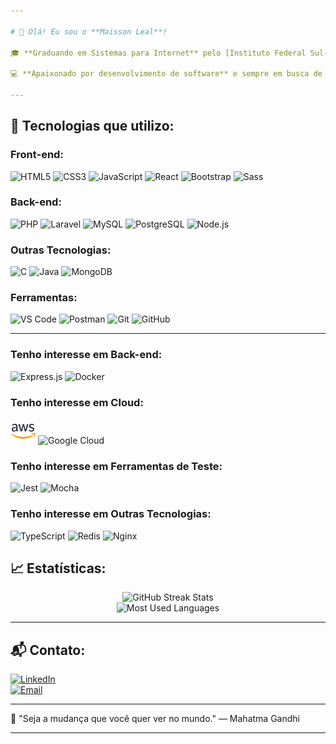 ```yaml
---

# 👋 Olá! Eu sou o **Maisson Leal**!

🎓 **Graduando em Sistemas para Internet** pelo [Instituto Federal Sul-rio-grandense - IFSUL](https://www.ifsul.edu.br/), Campus Pelotas.  

💻 **Apaixonado por desenvolvimento de software** e sempre em busca de aprender e compartilhar conhecimento. Aqui você encontrará repositórios com projetos acadêmicos, pessoais e de estudos!

---
```


## 🚀 **Tecnologias que utilizo:**
### **Front-end:**
<p align="left">
    <img src="https://cdn.jsdelivr.net/gh/devicons/devicon/icons/html5/html5-original.svg" alt="HTML5" width="40" height="40"/>
    <img src="https://cdn.jsdelivr.net/gh/devicons/devicon/icons/css3/css3-original.svg" alt="CSS3" width="40" height="40"/>
    <img src="https://cdn.jsdelivr.net/gh/devicons/devicon/icons/javascript/javascript-original.svg" alt="JavaScript" width="40" height="40"/>
    <img src="https://cdn.jsdelivr.net/gh/devicons/devicon/icons/react/react-original.svg" alt="React" width="40" height="40"/>
    <img src="https://cdn.jsdelivr.net/gh/devicons/devicon/icons/bootstrap/bootstrap-original.svg" alt="Bootstrap" width="40" height="40"/>
    <img src="https://cdn.jsdelivr.net/gh/devicons/devicon/icons/sass/sass-original.svg" alt="Sass" width="40" height="40"/>
</p>

### **Back-end:**
<p align="left">
    <img src="https://cdn.jsdelivr.net/gh/devicons/devicon/icons/php/php-plain.svg" alt="PHP" width="40" height="40"/>
    <img src="https://camo.githubusercontent.com/d1865eb67e9a7175cab0fd3b47508da75dcee4b0460f9043bde1d5af54e0530b/68747470733a2f2f63646e2e6a7364656c6976722e6e65742f67682f64657669636f6e732f64657669636f6e2f69636f6e732f6c61726176656c2f6c61726176656c2d6f726967696e616c2e737667" alt="Laravel" width="40" height="40"/>
    <img src="https://cdn.jsdelivr.net/gh/devicons/devicon/icons/mysql/mysql-original-wordmark.svg" alt="MySQL" width="40" height="40"/>
    <img src="https://cdn.jsdelivr.net/gh/devicons/devicon/icons/postgresql/postgresql-original-wordmark.svg" alt="PostgreSQL" width="40" height="40"/>
    <img src="https://cdn.jsdelivr.net/gh/devicons/devicon/icons/nodejs/nodejs-original.svg" alt="Node.js" width="40" height="40"/>
</p>

### **Outras Tecnologias:**
<p align="left">
    <!-- Ícone do C -->
    <img src="https://cdn.jsdelivr.net/gh/devicons/devicon/icons/c/c-original.svg" alt="C" width="40" height="40"/>
    <!-- Ícone do Java -->
    <img src="https://cdn.jsdelivr.net/gh/devicons/devicon/icons/java/java-original.svg" alt="Java" width="40" height="40"/>
    <!-- Ícone do MongoDB -->
    <img src="https://cdn.jsdelivr.net/gh/devicons/devicon/icons/mongodb/mongodb-original.svg" alt="MongoDB" width="40" height="40"/>
</p>

### **Ferramentas:**
<p align="left">
    <img src="https://cdn.jsdelivr.net/gh/devicons/devicon/icons/vscode/vscode-original.svg" alt="VS Code" width="40" height="40"/>
    <img src="https://cdn.jsdelivr.net/gh/devicons/devicon/icons/postman/postman-original.svg" alt="Postman" width="40" height="40"/>
    <img src="https://cdn.jsdelivr.net/gh/devicons/devicon/icons/git/git-original.svg" alt="Git" width="40" height="40"/>
    <img src="https://cdn.jsdelivr.net/gh/devicons/devicon/icons/github/github-original.svg" alt="GitHub" width="40" height="40"/>
</p>

---
### **Tenho interesse em Back-end:**
<p align="left">
    <img src="https://cdn.jsdelivr.net/gh/devicons/devicon/icons/express/express-original.svg" alt="Express.js" width="40" height="40"/>
    <img src="https://cdn.jsdelivr.net/gh/devicons/devicon/icons/docker/docker-original.svg" alt="Docker" width="40" height="40"/>
</p>

### **Tenho interesse em Cloud:**
<p align="left">
<img src="https://github.com/devicons/devicon/blob/master/icons/amazonwebservices/amazonwebservices-original-wordmark.svg" alt="AWS Wordmark" width="40" height="40"/>
    <img src="https://cdn.jsdelivr.net/gh/devicons/devicon/icons/googlecloud/googlecloud-original.svg" alt="Google Cloud" width="40" height="40"/>
</p>

### **Tenho interesse em Ferramentas de Teste:**
<p align="left">
    <img src="https://cdn.jsdelivr.net/gh/devicons/devicon/icons/jest/jest-plain.svg" alt="Jest" width="40" height="40"/>
    <img src="https://cdn.jsdelivr.net/gh/devicons/devicon/icons/mocha/mocha-plain.svg" alt="Mocha" width="40" height="40"/>
</p>

### **Tenho interesse em Outras Tecnologias:**
<p align="left">
    <img src="https://cdn.jsdelivr.net/gh/devicons/devicon/icons/typescript/typescript-original.svg" alt="TypeScript" width="40" height="40"/>
    <img src="https://cdn.jsdelivr.net/gh/devicons/devicon/icons/redis/redis-original.svg" alt="Redis" width="40" height="40"/>
    <img src="https://cdn.jsdelivr.net/gh/devicons/devicon/icons/nginx/nginx-original.svg" alt="Nginx" width="40" height="40"/>
</p>


## 📈 **Estatísticas:**
<div align="center">
    <img src="https://streak-stats.demolab.com?user=MLS467&theme=dark&hide_border=false&border_radius=5&order=3" alt="GitHub Streak Stats"/>
    <br/>
    <img src="https://github-readme-stats.vercel.app/api/top-langs/?username=MLS467&layout=compact&theme=radical" alt="Most Used Languages"/>
</div>

---

## 📬 **Contato:**

[![LinkedIn](https://img.shields.io/badge/LinkedIn-blue?style=for-the-badge&logo=linkedin)](https://www.linkedin.com/in/maisson-leal-da-silva-373633288/)  
[![Email](https://img.shields.io/badge/Email-D14836?style=for-the-badge&logo=gmail&logoColor=white)](mailto:maisson.ifsul@gmail.com)

---

🎯 "Seja a mudança que você quer ver no mundo." — Mahatma Gandhi

---
